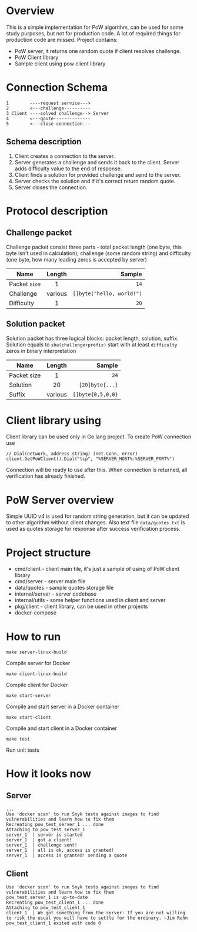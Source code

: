 # Overview

 This is a simple implementation for PoW algorithm, can be used for some study purposes, but not for production code. A lot of required things for production code are missed. 
 Project contains:
* PoW server, it returns one random quote if client resolves challenge.
* PoW Client library
* Sample client using pow client library

# Connection Schema

```
1        ----request service---> 
2        <---challenge---------- 
3 Client ----solved challenge--> Server
4        <---qoute--------------
5        <---close connection---
```

## Schema description
1. Client creates a connection to the server.
2. Server generates a challenge and sends it back to the client. Server adds difficulty value to the end of response.
3. Client finds a solution for provided challenge and send to the server.
4. Server checks the solution and if it's correct return random quote.
5. Server closes the connection.

# Protocol description
## Challenge packet
Challenge packet consist three parts - total packet length (one byte, this byte isn't used in calculation), challenge (some random string) and difficulty (one byte, how many leading zeros is accepted by server)

| Name | Length | Sample |
| ---  |:------:|-------:|
| Packet size | 1 | `14` |
| Challenge | various | `[]byte("hello, world!")` |
| Difficulty | 1 | `20` |

## Solution packet
Solution packet has three logical blocks: packet length, solution, suffix. Solution equals to `sha(challenge+prefix)` start with at least `difficulty` zeros in binary interpretation

| Name | Length | Sample |
| ---  |:------:|-------:|
| Packet size | 1 | `24` |
| Solution | 20 | `[20]byte{...}` |
| Suffix | various | `[]byte{0,5,0,0}` |

# Client library using

Client library can be used only in Go lang project. To create PoW connection use 
```
// Dial(network, address string) (net.Conn, error)
client.GetPoWClient().Dial("tcp", "%SERVER_HOST%:%SERVER_PORT%")
```
Connection will be ready to use after this. When connection is returned, all verification has already finished.

# PoW Server overview

Simple UUID v4 is used for random string generation, but it can be updated to other algorithm without client changes. Also text file `data/quotes.txt` is used as quotes storage for response after success verification process.

# Project structure
* cmd/client - client main file, it's just a sample of using of PoW client library
* cmd/server - server main file
* data/quotes - sample quotes storage file
* internal/server - server codebase
* internal/utils - some helper functions used in client and server
* pkg/client - client library, can be used in other projects
* docker-compose

# How to run

```
make server-linux-build
```
Compile server for Docker

```
make client-linux-build
```
Compile client for Docker

```
make start-server
```
Compile and start server in a Docker container

```
make start-client
```
Compile and start client in a Docker container

```
make test
```
Run unit tests

# How it looks now

## Server
```
...
Use 'docker scan' to run Snyk tests against images to find vulnerabilities and learn how to fix them
Recreating pow_test_server_1 ... done
Attaching to pow_test_server_1
server_1  | server is started
server_1  | got a client!
server_1  | challenge sent!
server_1  | all is ok, access is granted!
server_1  | access is granted! sending a quote
```

## Client

```
Use 'docker scan' to run Snyk tests against images to find vulnerabilities and learn how to fix them
pow_test_server_1 is up-to-date
Recreating pow_test_client_1 ... done
Attaching to pow_test_client_1
client_1  | We got something from the server: If you are not willing to risk the usual you will have to settle for the ordinary. ~Jim Rohn
pow_test_client_1 exited with code 0
```